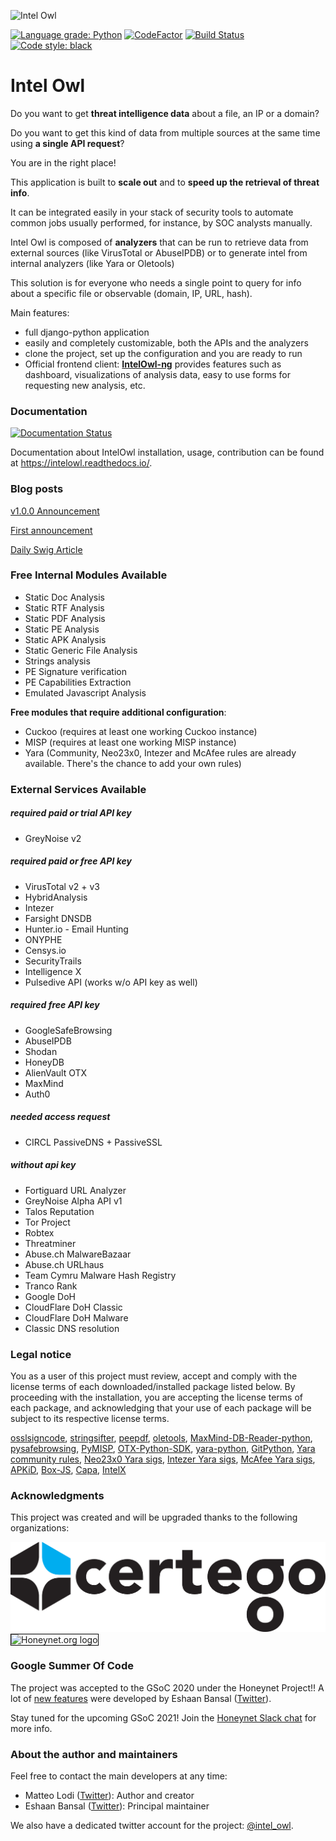 ![Intel Owl](static_intel/intel_owl.jpeg)

[![Language grade: Python](https://img.shields.io/lgtm/grade/python/g/intelowlproject/IntelOwl.svg?logo=lgtm&logoWidth=18)](https://lgtm.com/projects/g/intelowlproject/IntelOwl/context:python)
[![CodeFactor](https://www.codefactor.io/repository/github/intelowlproject/intelowl/badge)](https://www.codefactor.io/repository/github/intelowlproject/intelowl)
[![Build Status](https://travis-ci.com/intelowlproject/IntelOwl.svg?branch=master)](https://travis-ci.org/intelowlproject/IntelOwl)
[![Code style: black](https://img.shields.io/badge/code%20style-black-000000.svg)](https://github.com/psf/black)

# Intel Owl

Do you want to get **threat intelligence data** about a file, an IP or a domain?

Do you want to get this kind of data from multiple sources at the same time using **a single API request**?

You are in the right place!

This application is built to **scale out** and to **speed up the retrieval of threat info**.

It can be integrated easily in your stack of security tools to automate common jobs usually performed, for instance, by SOC analysts manually.

Intel Owl is composed of **analyzers** that can be run to retrieve data from external sources (like VirusTotal or AbuseIPDB) or to generate intel from internal analyzers (like Yara or Oletools)

This solution is for everyone who needs a single point to query for info about a specific file or observable (domain, IP, URL, hash).

Main features:

- full django-python application
- easily and completely customizable, both the APIs and the analyzers
- clone the project, set up the configuration and you are ready to run
- Official frontend client: **[IntelOwl-ng](https://github.com/intelowlproject/IntelOwl-ng)** provides features such as dashboard, visualizations of analysis data, easy to use forms for requesting new analysis, etc.

### Documentation

[![Documentation Status](https://readthedocs.org/projects/intelowl/badge/?version=latest)](https://intelowl.readthedocs.io/en/latest/?badge=latest)

Documentation about IntelOwl installation, usage, contribution can be found at https://intelowl.readthedocs.io/.

### Blog posts

[v1.0.0 Announcement](https://www.honeynet.org/?p=7558)

[First announcement](https://www.certego.net/en/news/new-year-new-tool-intel-owl/)

[Daily Swig Article](https://portswigger.net/daily-swig/intel-owl-osint-tool-automates-the-intel-gathering-process-using-a-single-api)

### Free Internal Modules Available

- Static Doc Analysis
- Static RTF Analysis
- Static PDF Analysis
- Static PE Analysis
- Static APK Analysis
- Static Generic File Analysis
- Strings analysis
- PE Signature verification
- PE Capabilities Extraction
- Emulated Javascript Analysis

**Free modules that require additional configuration**:

- Cuckoo (requires at least one working Cuckoo instance)
- MISP (requires at least one working MISP instance)
- Yara (Community, Neo23x0, Intezer and McAfee rules are already available. There's the chance to add your own rules)

### External Services Available

##### required paid or trial API key

- GreyNoise v2

##### required paid or free API key

- VirusTotal v2 + v3
- HybridAnalysis
- Intezer
- Farsight DNSDB
- Hunter.io - Email Hunting
- ONYPHE
- Censys.io
- SecurityTrails
- Intelligence X
- Pulsedive API (works w/o API key as well)

##### required free API key

- GoogleSafeBrowsing
- AbuseIPDB
- Shodan
- HoneyDB
- AlienVault OTX
- MaxMind
- Auth0

##### needed access request

- CIRCL PassiveDNS + PassiveSSL

##### without api key

- Fortiguard URL Analyzer
- GreyNoise Alpha API v1
- Talos Reputation
- Tor Project
- Robtex
- Threatminer
- Abuse.ch MalwareBazaar
- Abuse.ch URLhaus
- Team Cymru Malware Hash Registry
- Tranco Rank
- Google DoH
- CloudFlare DoH Classic
- CloudFlare DoH Malware
- Classic DNS resolution

### Legal notice

You as a user of this project must review, accept and comply with the license
terms of each downloaded/installed package listed below. By proceeding with the
installation, you are accepting the license terms of each package, and
acknowledging that your use of each package will be subject to its respective
license terms.

[osslsigncode](https://github.com/develar/osslsigncode),
[stringsifter](https://github.com/fireeye/stringsifter),
[peepdf](https://github.com/jesparza/peepdf),
[oletools](https://github.com/decalage2/oletools),
[MaxMind-DB-Reader-python](https://github.com/maxmind/MaxMind-DB-Reader-python),
[pysafebrowsing](https://github.com/Te-k/pysafebrowsing),
[PyMISP](https://github.com/MISP/PyMISP),
[OTX-Python-SDK](https://github.com/AlienVault-OTX/OTX-Python-SDK),
[yara-python](https://github.com/VirusTotal/yara-python),
[GitPython](https://github.com/gitpython-developers/GitPython),
[Yara community rules](https://github.com/Yara-Rules),
[Neo23x0 Yara sigs](https://github.com/Neo23x0/signature-base),
[Intezer Yara sigs](https://github.com/intezer/yara-rules),
[McAfee Yara sigs](https://github.com/advanced-threat-research/Yara-Rules),
[APKiD](https://github.com/rednaga/APKiD/blob/master/LICENSE.COMMERCIAL),
[Box-JS](https://github.com/CapacitorSet/box-js/blob/master/LICENSE),
[Capa](https://github.com/fireeye/capa/blob/master/LICENSE.txt),
[IntelX](https://intelx.io/terms-of-service)

### Acknowledgments

This project was created and will be upgraded thanks to the following organizations:

<img style="margin-right: 2px" src="static_intel/Certego.png" alt="Certego Logo"/>
<img style="border: 0.2px solid black" src="static_intel/logo-thp-100.png" alt="Honeynet.org logo">


### Google Summer Of Code

The project was accepted to the GSoC 2020 under the Honeynet Project!! A lot of [new features](https://www.honeynet.org/gsoc/gsoc-2020/google-summer-of-code-2020-project-ideas/#intel-owl-improvements) were developed by Eshaan Bansal ([Twitter](https://twitter.com/mask0fmydisguis)).

Stay tuned for the upcoming GSoC 2021! Join the [Honeynet Slack chat](https://gsoc-slack.honeynet.org/) for more info.

### About the author and maintainers

Feel free to contact the main developers at any time:
- Matteo Lodi ([Twitter](https://twitter.com/matte_lodi)): Author and creator
- Eshaan Bansal ([Twitter](https://twitter.com/mask0fmydisguis)): Principal maintainer

We also have a dedicated twitter account for the project: [@intel_owl](https://twitter.com/intel_owl).
